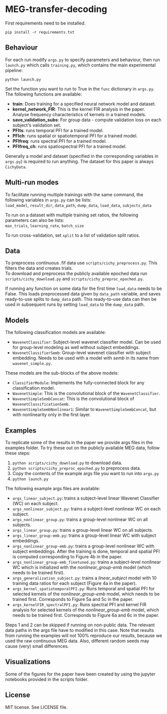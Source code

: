 # MEG-transfer-decoding

First requirements need to be installed.
```
pip install -r requirements.txt
```


## Behaviour
For each run modify ```args.py``` to specify parameters and behaviour, then run ```launch.py``` which calls ```training.py```, which contains the main experimental pipeline:
```
python launch.py
```
Set the function you want to run to True in the ```func``` dictionary in ```args.py```.
The following functions are available:
* **train**: Does training for a specified neural network model and dataset.
* **kernel_network_FIR**: This is the kernel FIR analysis in the paper. Analyse frequency characteristics of kernels in a trained models.
* **save_validation_subs**: For group data - compute validation loss on each subject's validation set.
* **PFIts**: runs temporal PFI for a trained model.
* **PFIch**: runs spatial or spatiotemporal PFI for a trained model.
* **PFIfreq**: runs spectral PFI for a trained model.
* **PFIfreq_ch**: runs spatiospectral PFI for a trained model.

Generally a model and dataset (specified in the corresponding variables in ```args.py```) is required to run anything. The dataset for this paper is always ```CichyData```.

## Multi-run modes
To facilitate running multiple trainings with the same command, the following variables in ```args.py``` can be lists:  
```load_model```, ```result_dir```, ```data_path```, ```dump_data```, ```load_data```, ```subjects_data```

To run on a dataset with multiple training set ratios, the following parameters can also be lists:  
```max_trials```, ```learning_rate```, ```batch_size```

To run cross-validation, set ```split``` to a list of validation split ratios.

## Data
To preprocess continuous .fif data use ```scripts/cichy_preprocess.py```. This filters the data and creates trials.  
To download and preprocess the publicly available epoched data run ```scripts/cichy_download.py``` and ```scripts/cichy_preproc_epoched.py```.

If running any function on some data for the first time ```load_data``` needs to be False. This loads preprocessed data given by ```data_path``` variable, and saves ready-to-use splits to ```dump_data``` path. This ready-to-use data can then be used in subsequent runs by setting ```load_data``` to the ```dump_data``` path.

## Models
The following classification models are available:
* ```WavenetClassifier```: Subject-level wavenet classifier model. Can be used for group-level modeling as well without subject embeddings.
* ```WavenetClassifierSemb```: Group-level wavenet classifier with subject embedding. Needs to be used with a model with *semb* in its name from ```wavenet_simple.py```.  

These models are the sub-blocks of the above models:
* ```ClassifierModule```: Implements the fully-connected block for any classification model.
* ```WavenetSimple```: This is the convolutional block of the ```WavenetClassifier```.
* ```WavenetSimpleSembConcat```: This is the convolutional block of ```WavenetClassificationSemb```.
* ```WavenetSimpleSembNonlinear1```: Similar to ```WavenetSimpleSembConcat```, but with nonlinearity only in the first layer.

## Examples
To replicate some of the results in the paper we provide args files in the examples folder. To try these out on the publicly available MEG data, follow these steps:  
1. ```python scripts/cichy_download.py``` to download data.
2. ```python scripts/cichy_preproc_epoched.py``` to preprocess data.
3. Copy the contents of the example args file you want to run into ```args.py```
4. ```python launch.py```

The following example args files are available:
* ```args_linear_subject.py```: trains a subject-level linear Wavenet Classifier (WC) on each subject.
* ```args_nonlinear_subject.py```: trains a subject-level nonlinear WC on each subject.
* ```args_nonlinear_group.py```: trains a group-level nonlinear WC on all subjects.
* ```args_linear_group.py```: trains a group-level linear WC on all subjects.
* ```args_linear_group-emb.py```: trains a group-level linear WC with subject embeddings.
* ```args_nonlinear_group-emb.py```: trains a group-level nonlinear WC with subject embeddings. After the training is done, temporal and spatial PFI is computed corresponding to Figure 4b in the paper.
* ```args_nonlinear_group-emb_finetuned.py```: trains a subject-level nonlinear WC which is initialized with the *nonlinear_group-emb* model (which needs to be trained first).
* ```args_generalization_subject.py```: trains a *linear_subject* model with 10 training data ratios for each subject (Figure 4a in the paper).
* ```args_kernel_spatiotemporalPFI.py```: Runs temporal and spatial PFI for selected kernels of the *nonlinear_group-emb* model, which needs to be trained first. Corresponds to Figure 5a and 5c in the paper.
* ```args_kernelFIR_spectralPFI.py```: Runs spectral PFI and kernel FIR analysis for selected kernels of the *nonlinear_group-emb* model, which needs to be trained first. Corresponds to Figure 6a and 6c in the paper.

Steps 1 and 2 can be skipped if running on non-public data. The relevant data paths in the args file have to modified in this case. Note that results from running the examples will not 100% reproduce our results, because we used the raw continuous MEG data. Also, different random seeds may cause (very) small differences.

## Visualizations
Some of the figures for the paper have been created by using the jupyter notebooks provided in the scripts folder.

## License
MIT license. See LICENSE file.
